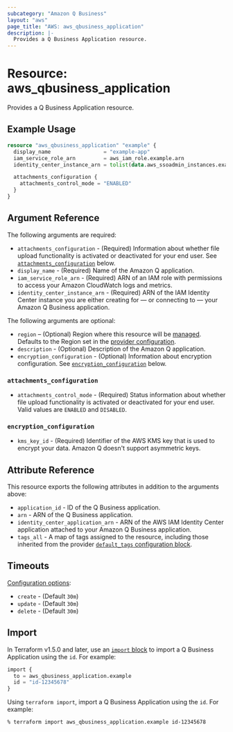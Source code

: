 ```yaml
---
subcategory: "Amazon Q Business"
layout: "aws"
page_title: "AWS: aws_qbusiness_application"
description: |-
  Provides a Q Business Application resource.
---
```


# Resource: aws_qbusiness_application

Provides a Q Business Application resource.

## Example Usage

```terraform
resource "aws_qbusiness_application" "example" {
  display_name                 = "example-app"
  iam_service_role_arn         = aws_iam_role.example.arn
  identity_center_instance_arn = tolist(data.aws_ssoadmin_instances.example.arns)[0]

  attachments_configuration {
    attachments_control_mode = "ENABLED"
  }
}
```

## Argument Reference

The following arguments are required:

* `attachments_configuration` - (Required) Information about whether file upload functionality is activated or deactivated for your end user. See [`attachments_configuration`](#attachments_configuration) below.
* `display_name` - (Required) Name of the Amazon Q application.
* `iam_service_role_arn` - (Required) ARN of an IAM role with permissions to access your Amazon CloudWatch logs and metrics.
* `identity_center_instance_arn` - (Required) ARN of the IAM Identity Center instance you are either creating for — or connecting to — your Amazon Q Business application.

The following arguments are optional:

* `region` – (Optional) Region where this resource will be [managed](https://docs.aws.amazon.com/general/latest/gr/rande.html#regional-endpoints). Defaults to the Region set in the [provider configuration](https://registry.terraform.io/providers/hashicorp/aws/latest/docs#aws-configuration-reference).
* `description` - (Optional) Description of the Amazon Q application.
* `encryption_configuration` - (Optional) Information about encryption configuration. See [`encryption_configuration`](#encryption_configuration) below.

### `attachments_configuration`

* `attachments_control_mode` - (Required) Status information about whether file upload functionality is activated or deactivated for your end user. Valid values are `ENABLED` and `DISABLED`.

### `encryption_configuration`

* `kms_key_id` - (Required) Identifier of the AWS KMS key that is used to encrypt your data. Amazon Q doesn't support asymmetric keys.

## Attribute Reference

This resource exports the following attributes in addition to the arguments above:

* `application_id` - ID of the Q Business application.
* `arn` - ARN of the Q Business application.
* `identity_center_application_arn` - ARN of the AWS IAM Identity Center application attached to your Amazon Q Business application.
* `tags_all` - A map of tags assigned to the resource, including those inherited from the provider [`default_tags` configuration block](https://registry.terraform.io/providers/hashicorp/aws/latest/docs#default_tags-configuration-block).

## Timeouts

[Configuration options](https://developer.hashicorp.com/terraform/language/resources/syntax#operation-timeouts):

* `create` - (Default `30m`)
* `update` - (Default `30m`)
* `delete` - (Default `30m`)

## Import

In Terraform v1.5.0 and later, use an [`import` block](https://developer.hashicorp.com/terraform/language/import) to import a Q Business Application using the `id`. For example:

```terraform
import {
  to = aws_qbusiness_application.example
  id = "id-12345678"
}
```

Using `terraform import`, import a Q Business Application using the `id`. For example:

```console
% terraform import aws_qbusiness_application.example id-12345678
```
